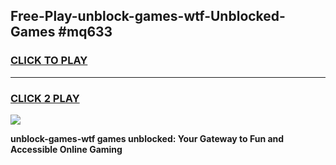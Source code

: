 
## Free-Play-unblock-games-wtf-Unblocked-Games #mq633
<h3>
<a href="https://news.freeplayer.one?title=unblock-games-wtf&ref=8M">CLICK TO PLAY</a></h3>
<hr>

<h3>
<a href="https://news.freeplayer.one?title=unblock-games-wtf&ref=8M">CLICK 2 PLAY</a>
  
</h3>

<a href="https://news.freeplayer.one?title=unblock-games-wtf&ref=8M"><img src="https://clearcache.store/games.png"></a>


**unblock-games-wtf games unblocked: Your Gateway to Fun and Accessible Online Gaming**
